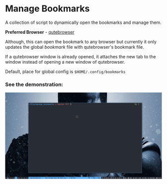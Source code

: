 # Manage Bookmarks

A collection of script to dynamically open the bookmarks and manage them.

**Preferred Browser** - [qutebrowser](https://qutebrowser.org/)

Although, this can open the bookmark to any browser but currently it only updates
the global _bookmark_ file with qutebrowser's bookmark file.

If a qutebrowser window is already opened, it attaches the new tab to the window
instead of opening a new window of qutebrowser.

Default, place for global config is `$HOME/.config/bookmarks`

### See the demonstration:

![gif demo](show_script.gif)
